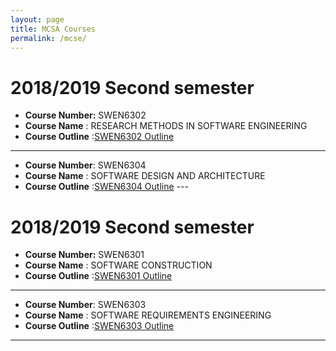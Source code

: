 ```yaml
---
layout: page
title: MCSA Courses
permalink: /mcse/
---
```


# 2018/2019 Second semester #

   * **Course Number:** SWEN6302
   * **Course Name** : RESEARCH METHODS IN SOFTWARE ENGINEERING
   * **Course Outline** :[SWEN6302 Outline](/coursers_outline/SWEN6302_outline.pdf)
   ---
   * **Course Number**: SWEN6304
   * **Course Name** : SOFTWARE DESIGN AND ARCHITECTURE
   * **Course Outline** :[SWEN6304 Outline](/coursers_outline/SWEN6304_outline.pdf)
    ---
# 2018/2019 Second semester #

   * **Course Number:** SWEN6301
   * **Course Name** : SOFTWARE CONSTRUCTION
   * **Course Outline** :[SWEN6301 Outline](/coursers_outline/SWEN6303_outline_1191.pdf)
   ---
   * **Course Number**: SWEN6303
   * **Course Name** : SOFTWARE REQUIREMENTS ENGINEERING
   * **Course Outline** :[SWEN6303 Outline](/coursers_outline/SWEN6301-syllabus-fall2019.pdf)
   ---
